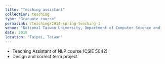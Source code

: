 ```yaml
---
title: "Teaching assistant"
collection: teaching
type: "Graduate course"
permalink: /teaching/2014-spring-teaching-1
venue: "National Taiwan University, Department of Computer Science and Information Engineering"
date: 2019
location: "Taipei, Taiwan"
---
```

* Teaching Assistant of NLP course (CSIE 5042)
* Design and correct term project
